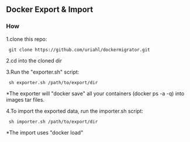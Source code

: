 ## Docker Export & Import ##

### How ###

1.clone this repo: 

``` git clone https://github.com/uriahl/dockermigrator.git```

2.cd into the cloned dir 

3.Run the "exporter.sh" script:

``` sh exporter.sh /path/to/export/dir```

*The exporter will "docker save" all your containers (docker ps -a -q) into images tar files.

4.To import the exported data, run the importer.sh script:

``` sh importer.sh /path/to/export/dir``` 

*The import uses "docker load" 
